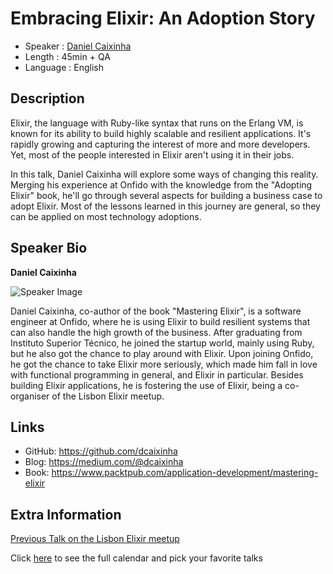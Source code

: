 Embracing Elixir: An Adoption Story
=========================

* Speaker   : [Daniel Caixinha](https://pixels.camp/dcaixinha)
* Length    : 45min + QA
* Language  : English

Description
-----------

Elixir, the language with Ruby-like syntax that runs on the Erlang VM, is known for its ability to build highly scalable and resilient applications. It's rapidly growing and capturing the interest of more and more developers. Yet, most of the people interested in Elixir aren't using it in their jobs.

In this talk, Daniel Caixinha will explore some ways of changing this reality. Merging his experience at Onfido with the knowledge from the "Adopting Elixir" book, he'll go through several aspects for building a business case to adopt Elixir. Most of the lessons learned in this journey are general, so they can be applied on most technology adoptions.

Speaker Bio
-----------

**Daniel Caixinha**

![Speaker Image](https://miro.medium.com/fit/c/240/240/1*fP9Rilu6sKIOD0E1kp7gCg.jpeg)

Daniel Caixinha, co-author of the book "Mastering Elixir", is a software engineer at Onfido, where he is using Elixir to build resilient systems that can also handle the high growth of the business. After graduating from Instituto Superior Técnico, he joined the startup world, mainly using Ruby, but he also got the chance to play around with Elixir. Upon joining Onfido, he got the chance to take Elixir more seriously, which made him fall in love with functional programming in general, and Elixir in particular. Besides building Elixir applications, he is fostering the use of Elixir, being a co-organiser of the Lisbon Elixir meetup.

Links
-----

* GitHub: https://github.com/dcaixinha
* Blog: https://medium.com/@dcaixinha
* Book: https://www.packtpub.com/application-development/mastering-elixir

Extra Information
-----------------

[Previous Talk on the Lisbon Elixir meetup](https://www.youtube.com/watch?v=J9KG_XqaVKQ)

Click [here][1] to see the full calendar and pick your favorite talks

[1]: https://pixels.camp/schedule/
